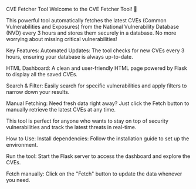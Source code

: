 CVE Fetcher Tool
Welcome to the CVE Fetcher Tool! 🚀

This powerful tool automatically fetches the latest CVEs (Common Vulnerabilities and Exposures) from the National Vulnerability Database (NVD) every 3 hours and stores them securely in a database. No more worrying about missing critical vulnerabilities!

Key Features:
Automated Updates: The tool checks for new CVEs every 3 hours, ensuring your database is always up-to-date.

HTML Dashboard: A clean and user-friendly HTML page powered by Flask to display all the saved CVEs.

Search & Filter: Easily search for specific vulnerabilities and apply filters to narrow down your results.

Manual Fetching: Need fresh data right away? Just click the Fetch button to manually retrieve the latest CVEs at any time.

This tool is perfect for anyone who wants to stay on top of security vulnerabilities and track the latest threats in real-time.

How to Use:
Install dependencies: Follow the installation guide to set up the environment.

Run the tool: Start the Flask server to access the dashboard and explore the CVEs.

Fetch manually: Click on the "Fetch" button to update the data whenever you need.

